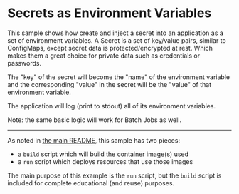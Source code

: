 # Secrets as Environment Variables

This sample shows how create and inject a secret into an application as a set
of environment variables. A Secret is a set of key/value pairs, similar to
ConfigMaps, except secret data is protected/encrypted at rest. Which
makes them a great choice for private data such as credentials or passwords.

The "key" of the secret will become the "name" of the environment variable and
the corresponding "value" in the secret will be the "value" of that
environment variable.

The application will log (print to stdout) all of its environment variables.

Note: the same basic logic will work for Batch Jobs as well.

- - -

As noted in [the main README](../README.md), this sample has two pieces:

- a `build` script which will build the container image(s) used
- a `run` script which deploys resources that use those images

The main purpose of this example is the `run` script, but the `build`
script is included for complete educational (and reuse) purposes.
